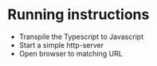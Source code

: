 # Running instructions
- Transpile the Typescript to Javascript
- Start a simple http-server
- Open browser to matching URL